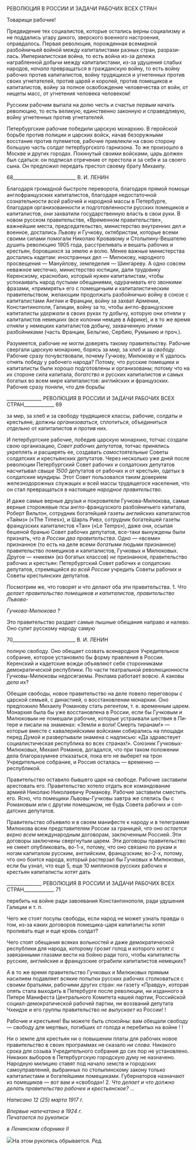 РЕВОЛЮЦИЯ В РОССИИ И ЗАДАЧИ РАБОЧИХ ВСЕХ СТРАН

Товарищи рабочие!

Предвидение тех социалистов, которые остались верны социализму и не поддались угару дикого, зверского военного настроения, оправдалось. Первая революция, порож­денная всемирной разбойничьей войной между капиталистами разных стран, разрази­лась. Империалистская война, то есть война из-за дележа награбленной добычи между капиталистами, из-за удушения слабых народов, _начала_ превращаться в гражданскую войну, то есть войну рабочих против капиталистов, войну трудящихся и угнетенных против своих угнетателей, против царей и королей, против помещиков и капиталистов, войну за полное освобождение человечества от войн, от нищеты масс, от угнетения че­ловека человеком!

Русским рабочим выпала на долю честь и счастье _первым_ начать революцию, то есть великую, единственно законную и справедливую, войну угнетенных против угнетате­лей.

Петербургские рабочие победили царскую монархию. В геройской борьбе против полиции и царских войск, начав безоружными восстание против пулеметов, рабочие привлекли на свою сторону большую часть солдат петербургского гарнизона. То же произошло в Москве и других городах. Покинутый своими войсками, царь должен был сдаться: он подписал отречение от престола и за себя и за своего сына. Он предложил передать престол своему брату Михаилу.

  

68___________________________ В. И. ЛЕНИН

Благодаря громадной быстроте переворота, благодаря прямой помощи англо­французских капиталистов, благодаря недостаточной сознательности _всей_ рабочей и народной массы в Петербурге, благодаря организованности и подготовленности рус­ских помещиков и капиталистов, _они_ захватили государственную власть в свои руки. В новом русском правительстве, «Временном правительстве», важнейшие места, предсе­дательство, министерство внутренних дел и военное, достались Львову и Гучкову, ок­тябристам, которые всеми своими силами помогали Николаю Кровавому и Столыпину-Вешателю душить революцию 1905 года, расстреливать и вешать рабочих и крестьян, боровшихся за землю и волю. Менее важные министерства достались кадетам: ино­странных дел — Милюкову, народного просвещения — Мануйлову, земледелия — Шингареву. А одно совсем неважное местечко, министерство юстиции, дали трудовику Керенскому, краснобаю, который нужен капиталистам, чтобы успокаивать народ пус­тыми обещаниями, одурачивать его звонкими фразами, «примирять» его с помещичьим и капиталистическим правительством, желающим продолжать разбойничью войну в союзе с капиталистами Англии и Франции, войну за захват Армении, Константинопо­ля, Галиции, войну за то, чтобы англо-французские капиталисты _удержали_ в своих ру­ках ту добычу, которую они отняли у капиталистов немецких (все колонии немцев в Африке), и в то же время _отняли_ у немецких капиталистов добычу, захваченную _этими_ разбойниками (часть Франции, Бельгию, Сербию, Румынию и проч.).

Разумеется, рабочие не могли доверять такому правительству. Рабочие свергали цар­скую монархию, борясь за _мир,_ за _хлеб_ и за _свободу._ Рабочие сразу почувствовали, по­чему Гучкову, Милюкову и К удалось отнять победу у рабочего народа? Потому, что русские помещики и капиталисты были хорошо подготовлены и организованы; потому что на их стороне сила капитала, _богатство_ и русских капиталистов и самых богатых во всем мире капиталистов: английских и французских. Рабочие сразу поняли, что для борьбы

  

_______________ РЕВОЛЮЦИЯ В РОССИИ И ЗАДАЧИ РАБОЧИХ ВСЕХ СТРАН_____________ 69

за мир, за хлеб и за свободу трудящиеся классы, рабочие, солдаты и крестьяне, должны _организоваться,_ сплотиться, объединиться _отдельно_ от капиталистов и _против_ них.

И петербургские рабочие, победив царскую монархию, тотчас создали _свою_ органи­зацию, _Совет рабочих депутатов,_ тотчас принялись укреплять и расширять ее, создавать _самостоятельные_ Советы солдатских и крестьянских депутатов. Через несколько уже дней после революции Петербургский Совет рабочих и солдатских де­путатов насчитывал _свыше 1500_ депутатов от рабочих и от крестьян, одетых в солдат­ские мундиры. Этот Совет пользовался таким доверием железнодорожных служащих и всей массы трудящегося населения, что он стал превращаться в настоящее _народное правительство._

И даже самые верные друзья и покровители Гучкова-Милюкова, самые верные сто­рожевые псы англо-французского разбойничьего капитала, Роберт Вильтон, сотрудник богатейшей газеты английских капиталистов «Таймз» («The Times»), и Шарль Ривэ, со­трудник богатейшей газеты французских капиталистов «Тан» («Le Temps»), даже они, осыпая бешеной бранью Совет рабочих депутатов, все-таки вынуждены были признать, что _в России два правителъства._ Одно — «всеми» признанное (то есть на де­ле всеми _богатыми_ людьми признанное) правительство помещиков и капиталистов, Гучковых и Милюковых. Другое — «никем» (из богатых классов) _не_ признанное, пра­вительство рабочих и крестьян: Петербургский Совет рабочих и солдатских депутатов, стремящийся _во всей России_ учредить Советы рабочих и Советы крестьянских депута­тов.

Посмотрим же, что говорят и что делают оба эти правительства. 1. _Что делает правительство помещиков и капиталистов, правительство Лъвова-_

_Гучкова-Милюкова ?_

Это правительство раздает самые пышные обещания направо и налево. Оно сулит русскому народу самую

  

70___________________________ В. И. ЛЕНИН

полную свободу. Оно обещает созвать всенародное Учредительное собрание, которое установило бы форму правления в России. Керенский и кадетские вожди объявляют себя сторонниками демократической республики. По части театральной революцион­ности Гучковы-Милюковы недосягаемы. Реклама работает вовсю. А каковы _дела_ их?

Обещая свободы, новое правительство на деле повело переговоры с царской семьей, с династией, о восстановлении монархии. Оно предложило Михаилу Романову стать регентом, т. е. временным царем. Монархия была бы уже восстановлена в России, если бы Гучковым и Милюковым не помешали рабочие, которые устраивали шествия в Пи­тере и писали на знаменах: «Земли и воли! Смерть тиранам!» — которые вместе с кава­лерийскими войсками собирались на площади перед Думой и развертывали знамена с надписью: «Да здравствует социалистическая республика во всех странах!». Союзник Гучковых-Милюковых, Михаил Романов, догадался, что при таком положении дела благоразумнее отказаться, пока его не выберет на трон Учредительное собрание, и Рос­сия осталась — временно — республикой.

Правительство оставило бывшего царя на свободе. Рабочие заставили арестовать его. Правительство хотело отдать все командование армией Николаю Николаевичу Ро­манову. Рабочие заставили сместить его. Ясно, что помещики Львовы-Гучковы завтра же спелись бы с Романовым или с другим помещиком, не будь Совета рабочих и сол­датских депутатов.

Правительство объявило и в своем манифесте к народу и в телеграмме Милюкова всем представителям России за границей, что оно _остается верно всем_ международ­ным договорам, заключенным Россией. Эти договоры заключены свергнутым царем. Эти договоры правительство не смеет опубликовать, во-1-х, потому, что оно связано по рукам и ногам капиталом русским, английским, французским; во-2-х, потому, что оно боится народа, который растерзал бы Гучковых и Милюковых, если бы узнал, что еще 5, еще 10 миллионов русских рабочих и крестьян капиталисты хотят дать

  

_______________ РЕВОЛЮЦИЯ В РОССИИ И ЗАДАЧИ РАБОЧИХ ВСЕХ СТРАН_____________ 71

перебить на войне ради завоевания Константинополя, ради удушения Галиции и т. п.

Чего же стоят посулы свободы, если народ не может узнать правды о том, из-за ка­ких договоров помещика-царя капиталисты хотят проливать еще и еще кровь солдат?

Чего стоят обещания всяких вольностей и даже демократической республики для народа, которому грозит голод и которого хотят с завязанными глазами вести на бойню ради того, чтобы капиталисты русские, английские и французские ограбили капитали­стов немецких?

А в то же время правительство Гучковых и Милюковых прямым насилием подавляет всякие попытки русских рабочих столковаться с своими братьями, рабочими других стран: ни газету «Правду», которая опять стала выходить в Петербурге после револю­ции, ни изданного в Питере Манифеста Центрального Комитета нашей партии, Россий­ской социал-демократической рабочей партии, ни воззваний депутата Чхеидзе и его группы правительство _не выпускает_ из России! !

Рабочие и крестьяне! Вы можете быть спокойны: вам обещали свободу — свободу для мертвых, погибших от голода и перебитых на войне ! !

Ни о земле для крестьян ни о повышении платы для рабочих новое правительство в своих программах не сказало _ни слова._ Никакого срока для созыва Учредительного со­брания до сих пор не установлено. Никаких выборов в Петербургскую городскую думу не назначено. Народную милицию ставят под начало земств и городских самоуправле­ний, выбранных по столыпинскому закону только капиталистами и богатейшими по­мещиками. Губернаторов назначают из помещиков — вот вам и «свобода»! 2. _Что делает и что должно делать правительство рабочее и крестьянское? ..._

_Написано 12 (25) марта 1917 г._

_Впервые напечатано в 1924 г.                                                             Печатается по рукописи_

_в Ленинском сборнике_ _II_

![](file:///C:/Users/bot32/AppData/Local/Temp/msohtmlclip1/01/clip_image001.png)На этом рукопись обрывается. _Ред._